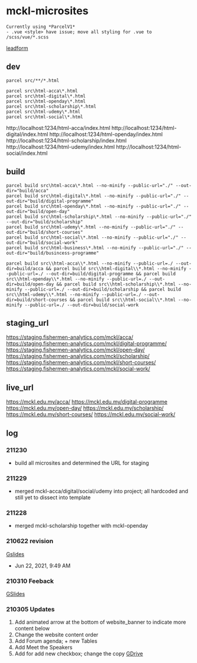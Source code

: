 # mckl-microsites

```
Currently using *ParcelV1*
- .vue <style> have issue; move all styling for .vue to /scss/vue/*.scss
```

[leadform](https://docs.google.com/spreadsheets/d/1RTfHGUgFTJ1ut3GAfeNXCTP3o6nNXFF_ITNACk4qH4M/edit#gid=0)

## dev
```
parcel src/**/*.html

parcel src\html-acca\*.html
parcel src\html-digital\*.html
parcel src\html-openday\*.html
parcel src\html-scholarship\*.html
parcel src\html-udemy\*.html
parcel src\html-social\*.html
```

http://localhost:1234/html-acca/index.html
http://localhost:1234/html-digital/index.html
http://localhost:1234/html-openday/index.html
http://localhost:1234/html-scholarship/index.html
http://localhost:1234/html-udemy/index.html
http://localhost:1234/html-social/index.html

## build

```
parcel build src\html-acca\*.html --no-minify --public-url="./" --out-dir="build/acca"
parcel build src\html-digital\*.html --no-minify --public-url="./" --out-dir="build/digital-programme"
parcel build src\html-openday\*.html --no-minify --public-url="./" --out-dir="build/open-day"
parcel build src\html-scholarship\*.html --no-minify --public-url="./" --out-dir="build/scholarship"
parcel build src\html-udemy\*.html --no-minify --public-url="./" --out-dir="build/short-courses"
parcel build src\html-social\*.html --no-minify --public-url="./" --out-dir="build/social-work"
parcel build src\html-business\*.html --no-minify --public-url="./" --out-dir="build/busincess-programme"
```

```
parcel build src\\html-acca\\*.html --no-minify --public-url=./ --out-dir=build/acca && parcel build src\\html-digital\\*.html --no-minify --public-url=./ --out-dir=build/digital-programme && parcel build src\\html-openday\\*.html --no-minify --public-url=./ --out-dir=build/open-day && parcel build src\\html-scholarship\\*.html --no-minify --public-url=./ --out-dir=build/scholarship && parcel build src\\html-udemy\\*.html --no-minify --public-url=./ --out-dir=build/short-courses && parcel build src\\html-social\\*.html --no-minify --public-url=./ --out-dir=build/social-work
```

## staging_url
https://staging.fishermen-analytics.com/mckl/acca/
https://staging.fishermen-analytics.com/mckl/digital-programme/
https://staging.fishermen-analytics.com/mckl/open-day/
https://staging.fishermen-analytics.com/mckl/scholarship/
https://staging.fishermen-analytics.com/mckl/short-courses/
https://staging.fishermen-analytics.com/mckl/social-work/

## live_url
https://mckl.edu.my/acca/
https://mckl.edu.my/digital-programme
https://mckl.edu.my/open-day/
https://mckl.edu.my/scholarship/
https://mckl.edu.my/short-courses/
https://mckl.edu.my/social-work/

## log

### 211230
- build all microsites and determined the URL for staging

### 211229
- merged mckl-acca/digital/social/udemy into project; all hardcoded and still yet to dissect into template

### 211228
- merged mckl-scholarship together with mckl-openday

### 210622 revision
[Gslides](https://drive.google.com/file/d/1dVecDPY_B3gHUbNvzRtW-76X3LB1dCoY/view)
- Jun 22, 2021, 9:49 AM

### 210310 Feeback
[GSlides](https://docs.google.com/presentation/d/1tnzcgNDeC72siogIGJIwve2-nBc6xJfvA29l0q6WBgk/edit#slide=id.p1)

### 210305 Updates
1. Add animated arrow at the bottom of website_banner to indicate more content below
2. Change the website content order
3. Add Forum agenda; + new Tables
4. Add Meet the Speakers
5. Add for add new checkbox; change the copy
[GDrive](https://drive.google.com/drive/u/1/folders/175BSk0MTjKBOzwCa7_6j5CPVIFIhunx2)
